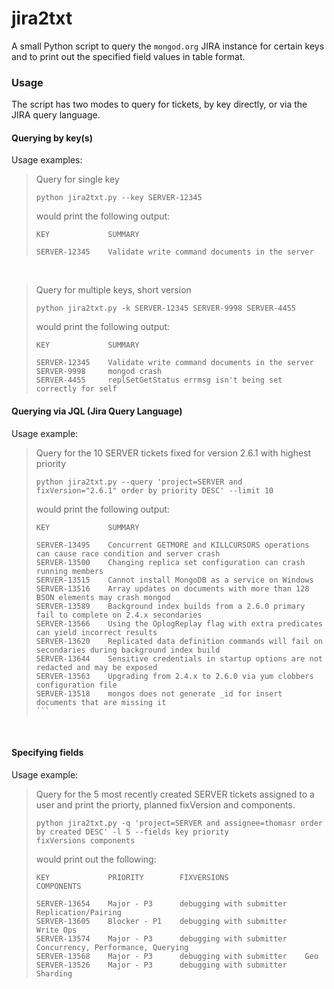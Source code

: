 # jira2txt

A small Python script to query the `mongod.org` JIRA instance for certain keys and to print out the
specified field values in table format.

### Usage

The script has two modes to query for tickets, by key directly, or via the JIRA query language.

#### Querying by key(s)

Usage examples:

> Query for single key
> 
>     python jira2txt.py --key SERVER-12345
> 
> would print the following output:
> 
>     KEY             SUMMARY
>     
>     SERVER-12345    Validate write command documents in the server

<br> 

> Query for multiple keys, short version
> 
>     python jira2txt.py -k SERVER-12345 SERVER-9998 SERVER-4455
> 
> would print the following output:
> 
>     KEY             SUMMARY
>         
>     SERVER-12345    Validate write command documents in the server
>     SERVER-9998     mongod crash
>     SERVER-4455     replSetGetStatus errmsg isn't being set correctly for self

#### Querying via JQL (Jira Query Language)

Usage example:


> Query for the 10 SERVER tickets fixed for version 2.6.1 with highest priority
> 
>     python jira2txt.py --query 'project=SERVER and fixVersion="2.6.1" order by priority DESC' --limit 10
> 
> would print the following output:
> 
>     KEY             SUMMARY
>     
>     SERVER-13495    Concurrent GETMORE and KILLCURSORS operations can cause race condition and server crash
>     SERVER-13500    Changing replica set configuration can crash running members
>     SERVER-13515    Cannot install MongoDB as a service on Windows
>     SERVER-13516    Array updates on documents with more than 128 BSON elements may crash mongod
>     SERVER-13589    Background index builds from a 2.6.0 primary fail to complete on 2.4.x secondaries
>     SERVER-13566    Using the OplogReplay flag with extra predicates can yield incorrect results
>     SERVER-13620    Replicated data definition commands will fail on secondaries during background index build
>     SERVER-13644    Sensitive credentials in startup options are not redacted and may be exposed
>     SERVER-13563    Upgrading from 2.4.x to 2.6.0 via yum clobbers configuration file
>     SERVER-13518    mongos does not generate _id for insert documents that are missing it
>     ```

<br>

#### Specifying fields

Usage example: 

> Query for the 5 most recently created SERVER tickets assigned to a user and print the priorty, planned fixVersion 
> and components.
> 
>     python jira2txt.py -q 'project=SERVER and assignee=thomasr order by created DESC' -l 5 --fields key priority 
>     fixVersions components
> 
> would print out the following:
> 
>     KEY             PRIORITY        FIXVERSIONS                 COMPONENTS
>     
>     SERVER-13654    Major - P3      debugging with submitter    Replication/Pairing
>     SERVER-13605    Blocker - P1    debugging with submitter    Write Ops
>     SERVER-13574    Major - P3      debugging with submitter    Concurrency, Performance, Querying
>     SERVER-13568    Major - P3      debugging with submitter    Geo
>     SERVER-13526    Major - P3      debugging with submitter    Sharding
